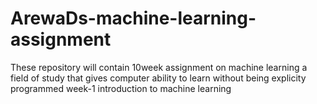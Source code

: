 # ArewaDs-machine-learning-assignment
These repository will contain 10week assignment on machine learning a field of study that gives computer ability to learn without being explicity programmed
week-1                  introduction to machine learning
